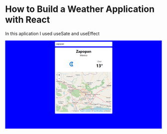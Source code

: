<h1>How to Build a Weather Application with React</h1>
<p> In this aplication I used useSate and useEffect</p>

![home](pictures/clima.png)